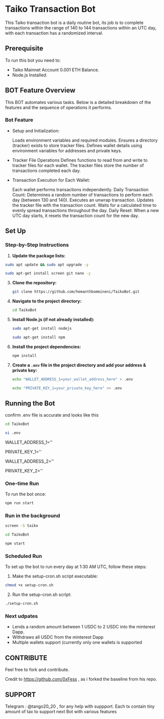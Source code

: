 # Taiko Transaction Bot

This Taiko transaction bot is a daily routine bot, its job is to complete transactions within the range of 140 to 144 transactions within an UTC day, with each transaction has a randomized interval.

## Prerequisite

To run this bot you need to:

- Taiko Mainnet Account 0.001 ETH Balance.
- Node.js Installed.

## BOT Feature Overview

This BOT automates various tasks. Below is a detailed breakdown of the features and the sequence of operations it performs.

### Bot Feature


- Setup and Initialization:

    Loads environment variables and required modules.
    Ensures a directory (tracker) exists to store tracker files.
    Defines wallet details using environment variables for addresses and private keys.

- Tracker File Operations
  Defines functions to read from and write to tracker files for each wallet. The tracker files store the number of transactions completed each day.
  
- Transaction Execution for Each Wallet:
    
    Each wallet performs transactions independently.
    Daily Transaction Count: Determines a random number of transactions to perform each day (between 130 and 140).
    Executes an unwrap transaction.
    Updates the tracker file with the transaction count.
    Waits for a calculated time to evenly spread transactions throughout the day.
    Daily Reset: When a new UTC day starts, it resets the transaction count for the new day.


## Set Up

### Step-by-Step Instructions

1. **Update the package lists:**

```sh
sudo apt update && sudo apt upgrade -y
```
```sh
sudo apt-get install screen git nano -y
```

3. **Clone the repository:**

    ```sh
    git clone https://github.com/hemanthbommineni/TaikoBot.git
    ```

4. **Navigate to the project directory:**

    ```sh
    cd TaikoBot
    ```

5. **Install Node.js (if not already installed):**

    ```sh
    sudo apt-get install nodejs
    ```
    ```sh    
    sudo apt-get install npm
    ```

6. **Install the project dependencies:**

    ```sh
    npm install
    ```

7. **Create a `.env` file in the project directory and add your address & private key:**

    ```sh
    echo "WALLET_ADDRESS_1=your_wallet_address_here" > .env
    ```
    ```sh
    echo "PRIVATE_KEY_1=your_private_key_here" >> .env
    ```

## Running the Bot

confirm .env file is accurate and looks like this

```sh
cd TaikoBot
```
```sh
vi .env
```

  
WALLET_ADDRESS_1=''

PRIVATE_KEY_1=''

WALLET_ADDRESS_2=''	

PRIVATE_KEY_2=''


### One-time Run

To run the bot once:

```sh
npm run start
```
### Run in the background

```sh
screen -S taiko
```
```sh
cd TaikoBot
```
```sh
npm start
```
### Scheduled Run

To set up the bot to run every day at 1:30 AM UTC, follow these steps:

1.	Make the setup-cron.sh script executable:
 ```sh
chmod +x setup-cron.sh
```
2.	Run the setup-cron.sh script:
```sh
./setup-cron.sh
```
### Next udpates

- Lends a random amount between 1 USDC to 2 USDC into the minterest Dapp.
- Withdraws all USDC from the minterest Dapp
- Multiple wallets support (currently only one wallets is supported

## CONTRIBUTE

Feel free to fork and contribute.

Credit to https://github.com/0xFess , as i forked the baseline from his repo.

## SUPPORT
Telegram : @tango20_20 , for any help with suppport.
Each tx contain tiny amount of tax to support next Bot with various features
